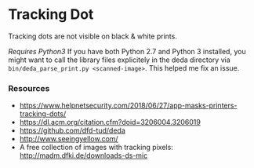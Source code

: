 # Tracking Dot

Tracking dots are not visible on black & white prints. 


*Requires Python3*
If you have both Python 2.7 and Python 3 installed, you might want to call the library files explicitely in the deda directory via `bin/deda_parse_print.py <scanned-image>`. This helped me fix an issue.

### Resources
- https://www.helpnetsecurity.com/2018/06/27/app-masks-printers-tracking-dots/
- https://dl.acm.org/citation.cfm?doid=3206004.3206019
- https://github.com/dfd-tud/deda
- http://www.seeingyellow.com/
- A free collection of images with tracking pixels: http://madm.dfki.de/downloads-ds-mic